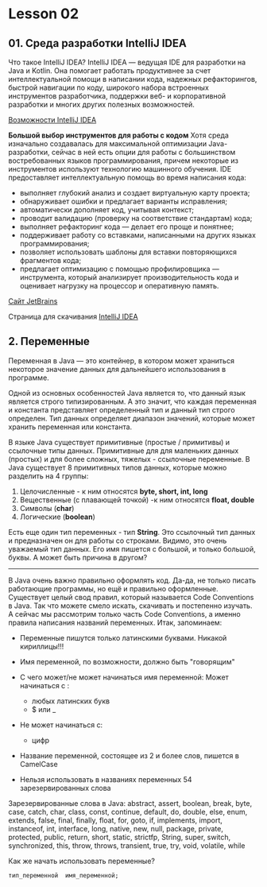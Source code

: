 # Lesson 02

## 01. Среда разработки IntelliJ IDEA
Что такое IntelliJ IDEA?
IntelliJ IDEA — ведущая IDE для разработки на Java и Kotlin.
Она помогает работать продуктивнее за счет интеллектуальной помощи в написании кода, надежных рефакторингов, быстрой навигации по коду, широкого набора встроенных инструментов разработчика, поддержки веб- и корпоративной разработки и многих других полезных возможностей.

[Возможности IntelliJ IDEA ](https://www.jetbrains.com/ru-ru/idea/features/ "IntelliJ IDEA features")

**Большой выбор инструментов для работы с кодом**
Хотя среда изначально создавалась для максимальной оптимизации Java-разработки, сейчас в ней есть опции для работы с большинством востребованных языков программирования, причем некоторые из инструментов используют технологию машинного обучения.
IDE предоставляет интеллектуальную помощь во время написания кода:

- выполняет глубокий анализ и создает виртуальную карту проекта; 
- обнаруживает ошибки и предлагает варианты исправления; 
- автоматически дополняет код, учитывая контекст; 
- проводит валидацию (проверку на соответствие стандартам) кода; 
- выполняет рефакторинг кода — делает его проще и понятнее; 
- поддерживает работу со вставками, написанными на других языках программирования; 
- позволяет использовать шаблоны для вставки повторяющихся фрагментов кода; 
- предлагает оптимизацию с помощью профилировщика — инструмента, который анализирует производительность кода и оценивает нагрузку на процессор и оперативную память.

[Сайт JetBrains](https://www.jetbrains.com/ "JetBrains web site")

Страница для скачивания [IntelliJ IDEA](https://www.jetbrains.com/idea/download/?section=windows "Download page")

## 2. Переменные
Переменная в Java — это контейнер,  в котором может храниться некоторое значение данных для дальнейшего использования в программе.

Одной из основных особенностей Java является то, что данный язык является строго типизированным. А это значит, что каждая переменная и константа представляет определенный тип и данный тип строго определен. Тип данных определяет диапазон значений, которые может хранить переменная или константа.

В языке Java существует примитивные (простые / примитивы) и ссылочные типы данных. Примитивные для для маленьких данных (простых) и для более сложных, тяжелых - ссылочные переменные.
В Java существует 8 примитивных типов данных, которые можно разделить на 4 группы:
1. Целочисленные - к ним относятся **byte, short, int, long** 
2. Вещественные (с плавающей точкой) -к ним относятся **float, double**
3. Символы (**char**)
4. Логические (**boolean**)

Есть еще один тип переменных - тип **String**. Это ссылочный тип данных и предназначен он для работы со строками. Видимо, это очень уважаемый тип данных. Его имя пишется с большой, и только большой, буквы. А может быть причина в другом?

___
В Java очень важно правильно оформлять код. Да-да, не только писать работающие программы, но  ещё и правильно оформленные. Существует целый свод правил, который называется Code Conventions в Java. Так что можете смело искать, скачивать и постепенно изучать. А сейчас мы рассмотрим только часть Code Conventions, а именно правила написания названий переменных. Итак, запоминаем:
- Переменные пишутся только латинскими буквами. Никакой кириллицы!!!
- Имя переменной, по возможности, должно быть "говорящим"
- С чего может/не может начинаться имя переменной:
Может начинаться с :
  - любых латинских букв
  - $ или _

- Не может начинаться с:
  - цифр
- Название переменной, состоящее из 2 и более слов, пишется в CamelCase 
- Нельзя использовать в названиях переменных 54 зарезервированных слова

Зарезервированные слова в Java:
abstract, assert, boolean, break, byte, case, catch, char, class, const, continue, default, do, double, else, enum, extends, false, final, finally, float, for, goto, if, implements, import, instanceof, int, interface, long, native, new, null, package, private, protected, public, return, short, static, strictfp, String, super, switch, synchronized, this, throw, throws, transient, true, try, void, volatile, while

Как же начать использовать переменные?
```
тип_переменной	имя_переменной;
```


